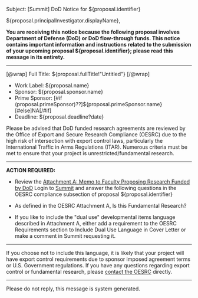 Subject: [Summit] DoD Notice for ${proposal.identifier}

${proposal.principalInvestigator.displayName},

**You are receiving this notice because the following proposal involves Department of Defense (DoD) or DoD flow-through funds. This notice contains important information and instructions related to the submission of your upcoming proposal ${proposal.identifier}; please read this message in its entirety.**

------------------------------------------------------------------------

[@wrap]
Full Title: ${proposal.fullTitle!"Untitled"}
[/@wrap]

* Work Label: ${proposal.name}
* Sponsor: ${proposal.sponsor.name}
* Prime Sponsor: [#if (proposal.primeSponsor)??]${proposal.primeSponsor.name}[#else]NA[/#if]
* Deadline: ${proposal.deadline?date}

Please be advised that DoD funded research agreements are reviewed by the Office of Export and Secure Research Compliance (OESRC) due to the high risk of intersection with export control laws, particularly the International Traffic in Arms Regulations (ITAR).  Numerous criteria must be met to ensure that your project is unrestricted/fundamental research.  

------------------------------------------------------------------------

**ACTION REQUIRED:**  

* Review the [Attachment A: Memo to Faculty Proposing Research Funded by DoD](https://oesrc.researchcompliance.vt.edu/sites/oesrc.researchcompliance.vt.edu/files/attachment_a_dod_memo.pdf)
Login to [Summit](${proposalLink}) and answer the following questions in the OESRC compliance subsection of proposal ${proposal.identifier}
 - As defined in the OESRC Attachment A, Is this Fundamental Research?

* If you like to include the "dual use" developmental items language described in Attachment A, either add a requirement to the OESRC Requirements section to Include Dual Use Language in Cover Letter or make a comment in Summit requesting it.

------------------------------------------------------------------------

If you choose not to include this language, it is likely that your project will have export control requirements due to sponsor imposed agreement terms or U.S. Government regulations.  If you have any questions regarding export control or fundamental research, please [contact the OESRC](http://www.oesrc.researchcompliance.vt.edu/Contacts/) directly.

------------------------------------------------------------------------
Please do not reply, this message is system generated.
